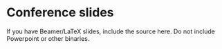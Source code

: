 # Conference slides
If you have Beamer/LaTeX slides, include the source here.
Do not include Powerpoint or other binaries.
